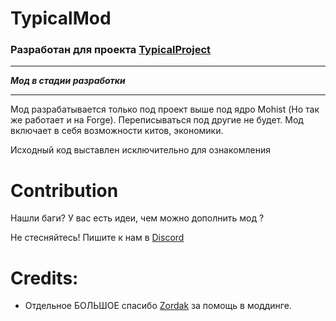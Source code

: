 # TypicalMod
### Разработан для проекта [TypicalProject](https://typro.space)
 
***
***Мод в стадии разработки*** 
***

Мод разрабатывается только под проект выше под ядро Mohist (Но так же работает и на Forge). Переписываться под другие не будет.
Мод включает в себя возможности китов, экономики. 


Исходный код выставлен исключительно для ознакомления

# Contribution
Нашли баги? У вас есть идеи, чем можно дополнить мод ?

Не стесняйтесь! Пишите к нам в [Discord](https://discord.gg/2PRzNdhxhj)

# Credits:
- Отдельное БОЛЬШОЕ спасибо [Zordak](https://github.com/Z0rdak) за помощь в моддинге.